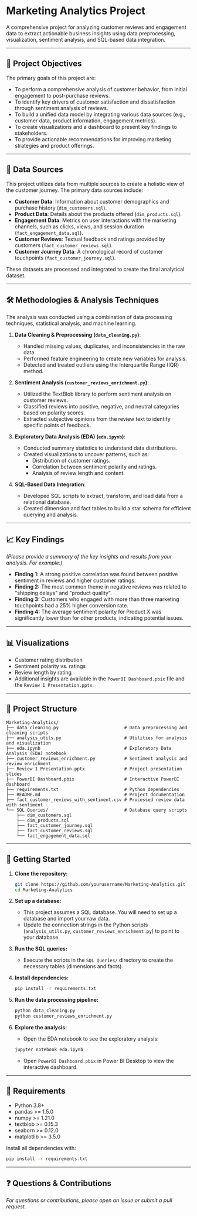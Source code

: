 # Marketing Analytics Project

A comprehensive project for analyzing customer reviews and engagement data to extract actionable business insights using data preprocessing, visualization, sentiment analysis, and SQL-based data integration.

---

## 🎯 Project Objectives

The primary goals of this project are:
- To perform a comprehensive analysis of customer behavior, from initial engagement to post-purchase reviews.
- To identify key drivers of customer satisfaction and dissatisfaction through sentiment analysis of reviews.
- To build a unified data model by integrating various data sources (e.g., customer data, product information, engagement metrics).
- To create visualizations and a dashboard to present key findings to stakeholders.
- To provide actionable recommendations for improving marketing strategies and product offerings.

---

## 💾 Data Sources

This project utilizes data from multiple sources to create a holistic view of the customer journey. The primary data sources include:
- **Customer Data**: Information about customer demographics and purchase history (`dim_customers.sql`).
- **Product Data**: Details about the products offered (`dim_products.sql`).
- **Engagement Data**: Metrics on user interactions with the marketing channels, such as clicks, views, and session duration (`fact_engagement_data.sql`).
- **Customer Reviews**: Textual feedback and ratings provided by customers (`fact_customer_reviews.sql`).
- **Customer Journey Data**: A chronological record of customer touchpoints (`fact_customer_journey.sql`).

These datasets are processed and integrated to create the final analytical dataset.

---

## 🛠️ Methodologies & Analysis Techniques

The analysis was conducted using a combination of data processing techniques, statistical analysis, and machine learning.

1.  **Data Cleaning & Preprocessing (`data_cleaning.py`)**:
    -   Handled missing values, duplicates, and inconsistencies in the raw data.
    -   Performed feature engineering to create new variables for analysis.
    -   Detected and treated outliers using the Interquartile Range (IQR) method.

2.  **Sentiment Analysis (`customer_reviews_enrichment.py`)**:
    -   Utilized the TextBlob library to perform sentiment analysis on customer reviews.
    -   Classified reviews into positive, negative, and neutral categories based on polarity scores.
    -   Extracted subjective opinions from the review text to identify specific points of feedback.

3.  **Exploratory Data Analysis (EDA) (`eda.ipynb`)**:
    -   Conducted summary statistics to understand data distributions.
    -   Created visualizations to uncover patterns, such as:
        -   Distribution of customer ratings.
        -   Correlation between sentiment polarity and ratings.
        -   Analysis of review length and content.

4.  **SQL-Based Data Integration**:
    -   Developed SQL scripts to extract, transform, and load data from a relational database.
    -   Created dimension and fact tables to build a star schema for efficient querying and analysis.

---

## 📈 Key Findings

*(Please provide a summary of the key insights and results from your analysis. For example:)*
- **Finding 1:** A strong positive correlation was found between positive sentiment in reviews and higher customer ratings.
- **Finding 2:** The most common theme in negative reviews was related to "shipping delays" and "product quality".
- **Finding 3:** Customers who engaged with more than three marketing touchpoints had a 25% higher conversion rate.
- **Finding 4:** The average sentiment polarity for Product X was significantly lower than for other products, indicating potential issues.

---

## 📊 Visualizations

- Customer rating distribution
- Sentiment polarity vs. ratings
- Review length by rating
- Additional insights are available in the `PowerBI Dashboard.pbix` file and the `Review 1 Presentation.pptx`.

---

## 📂 Project Structure

```
Marketing-Analytics/
├── data_cleaning.py                         # Data preprocessing and cleaning scripts
├── analysis_utils.py                        # Utilities for analysis and visualization
├── eda.ipynb                                # Exploratory Data Analysis (EDA) notebook
├── customer_reviews_enrichment.py           # Sentiment analysis and review enrichment
├── Review 1 Presentation.pptx               # Project presentation slides
├── PowerBI Dashboard.pbix                   # Interactive PowerBI dashboard
├── requirements.txt                         # Python dependencies
├── README.md                                # Project documentation
├── fact_customer_reviews_with_sentiment.csv # Processed review data with sentiment
└── SQL Queries/                             # Database query scripts
    ├── dim_customers.sql
    ├── dim_products.sql
    ├── fact_customer_journey.sql
    ├── fact_customer_reviews.sql
    └── fact_engagement_data.sql
```

---

## 🚀 Getting Started

1.  **Clone the repository:**
    ```bash
    git clone https://github.com/yourusername/Marketing-Analytics.git
    cd Marketing-Analytics
    ```

2.  **Set up a database:**
    -   This project assumes a SQL database. You will need to set up a database and import your raw data.
    -   Update the connection strings in the Python scripts (`analysis_utils.py`, `customer_reviews_enrichment.py`) to point to your database.

3.  **Run the SQL queries:**
    -   Execute the scripts in the `SQL Queries/` directory to create the necessary tables (dimensions and facts).

4.  **Install dependencies:**
    ```bash
    pip install -r requirements.txt
    ```

5.  **Run the data processing pipeline:**
    ```bash
    python data_cleaning.py
    python customer_reviews_enrichment.py
    ```

6.  **Explore the analysis:**
    -   Open the EDA notebook to see the exploratory analysis:
      ```bash
      jupyter notebook eda.ipynb
      ```
    -   Open `PowerBI Dashboard.pbix` in Power BI Desktop to view the interactive dashboard.

---

## 🔧 Requirements

- Python 3.8+
- pandas >= 1.5.0
- numpy >= 1.21.0
- textblob >= 0.15.3
- seaborn >= 0.12.0
- matplotlib >= 3.5.0

Install all dependencies with:

```bash
pip install -r requirements.txt
```

---

## ❓ Questions & Contributions

*For questions or contributions, please open an issue or submit a pull request.*